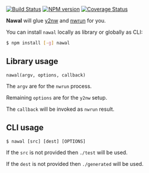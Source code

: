 [![Build Status](https://travis-ci.org/gextech/nawal.png?branch=master)](https://travis-ci.org/gextech/nawal) [![NPM version](https://badge.fury.io/js/nawal.png)](http://badge.fury.io/js/nawal) [![Coverage Status](https://coveralls.io/repos/gextech/nawal/badge.png?branch=master)](https://coveralls.io/r/gextech/nawal?branch=master)

**Nawal** will glue [y2nw](https://github.com/gextech/y2nw) and [nwrun](https://github.com/gextech/nwrun) for you.

You can install `nawal` locally as library or globally as CLI:

```bash
$ npm install [-g] nawal
```

## Library usage

`nawal(argv, options, callback)`

The `argv` are for the `nwrun` process.

Remaining `options` are for the `y2nw` setup.

The `callback` will be invoked as `nwrun` result.

## CLI usage

`$ nawal [src] [dest] [OPTIONS]`

If the `src` is not provided then `./test` will be used.

If the `dest` is not provided then `./generated` will be used.
